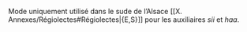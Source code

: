 Mode uniquement utilisé dans le sude de l’Alsace [[X. Annexes/Régiolectes#Régiolectes|{E,S}]] pour les auxiliaires _sii_ et _haa_.